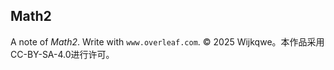 ## Math2
A note of *Math2*. Write with `www.overleaf.com`.
© 2025 Wijkqwe。本作品采用 CC-BY-SA-4.0进行许可。



